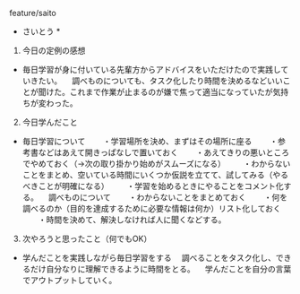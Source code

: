 feature/saito
* さいとう *
1. 今日の定例の感想
- 毎日学習が身に付いている先輩方からアドバイスをいただけたので実践していきたい。
　調べものについても、タスク化したり時間を決めるなどいいことが聞けた。これまで作業が止まるのが嫌で焦って適当になっていたが気持ちが変わった。

2. 今日学んだこと
- 毎日学習について
　　・学習場所を決め、まずはその場所に座る
　　・参考書などはあえて開きっぱなしで置いておく
　　・あえてきりの悪いところでやめておく（→次の取り掛かり始めがスムーズになる）
　　・わからないことをまとめ、空いている時間にいくつか仮説を立てて、試してみる（やるべきことが明確になる）
　　・学習を始めるときにやることをコメント化する。
　調べものについて
　　・わからないことをまとめておく
　　・何を調べるのか（目的を達成するために必要な情報は何か）リスト化しておく
　　・時間を決めて、解決しなければ人に聞くなどする。

3. 次やろうと思ったこと（何でもOK）
- 学んだことを実践しながら毎日学習をする
　調べることをタスク化し、できるだけ自分なりに理解できるように時間をとる。
　学んだことを自分の言葉でアウトプットしていく。